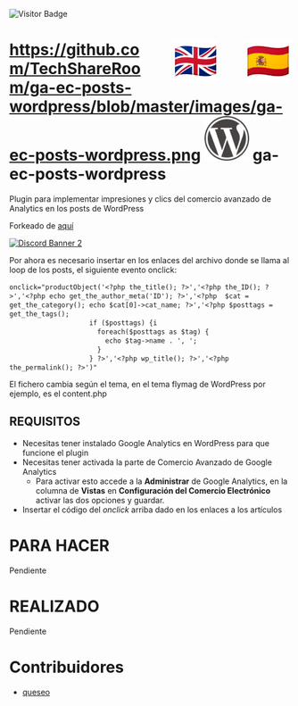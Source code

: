 ﻿![Visitor Badge](https://visitor-badge.laobi.icu/badge?page_id=techshareroom.ga-ec-posts-wordpress)

<a href="https://github.com/techshareroom/ga-ec-posts-wordpress/blob/master/READMEesES.md" target="_blank"><img src="https://raw.githubusercontent.com/techshareroom/ga-ec-posts-wordpress/master/images/languages/spain.png" width="80" img align="right"></a>
<a href="https://github.com/techshareroom/ga-ec-posts-wordpress" target="_blank"><img src="https://raw.githubusercontent.com/techshareroom/ga-ec-posts-wordpress/master/images/languages/united-kingdom.png" width="80" style="vertical-align:middle;margin:0px 50px" img align="right"></a>
https://github.com/TechShareRoom/ga-ec-posts-wordpress/blob/master/images/ga-ec-posts-wordpress.png
<img src="https://raw.githubusercontent.com/techshareroom/ga-ec-posts-wordpress/master/images/ga-ec-posts-wordpress.png" width="80"> ga-ec-posts-wordpress
=============================================

Plugin para implementar impresiones y clics del comercio avanzado de Analytics en los posts de WordPress

Forkeado de [aquí](https://github.com/queseo/ga-ec-posts-wordpress)

<a href="https://discord.gg/wfm7Jrj">
<img src="https://discordapp.com/api/guilds/750051000664064141/widget.png?style=banner2" alt="Discord Banner 2"/>
</a>

Por ahora es necesario insertar en los enlaces del archivo donde se llama al loop de los posts, el siguiente evento onclick:
```
onclick="productObject('<?php the_title(); ?>','<?php the_ID(); ?>','<?php echo get_the_author_meta('ID'); ?>','<?php  $cat = get_the_category(); echo $cat[0]->cat_name; ?>','<?php $posttags = get_the_tags();
					if ($posttags) {i
					  foreach($posttags as $tag) {
						echo $tag->name . ', '; 
					  }
					} ?>','<?php wp_title(); ?>','<?php the_permalink(); ?>')"
```

El fichero cambia según el tema, en el tema flymag de WordPress por ejemplo, es el content.php

## REQUISITOS

- Necesitas tener instalado Google Analytics en WordPress para que funcione el plugin
- Necesitas tener activada la parte de Comercio Avanzado de Google Analytics
	- Para activar esto accede a la **Administrar** de Google Analytics, en la columna de **Vistas** en **Configuración del Comercio Electrónico** activar las dos opciones y guardar.
- Insertar el código del *onclick* arriba dado en los enlaces a los artículos

# PARA HACER

Pendiente

# REALIZADO

Pendiente

# Contribuidores

* [queseo](https://github.com/queseo)